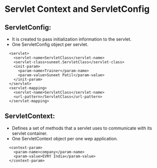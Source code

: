 
# Servlet Context and ServletConfig


## ServletConfig: 
* It is created to pass initialization information to the servlet.   
* One ServletConfig object per servlet.

```
  <servlet>
    <servlet-name>ServletClass</servlet-name>
    <servlet-class>suneet.ServletClass</servlet-class>
    <init-param>
      <param-name>Trainer</param-name>
      <param-value>Suneet Patil</param-value>
    </init-param>
  </servlet>
  <servlet-mapping>
    <servlet-name>ServletClass</servlet-name>
    <url-pattern>/ServletClass</url-pattern>
  </servlet-mapping>
  ```
  
## ServletContext:
* Defines a set of methods that a servlet uses to communicate with its servlet   container. 
* One ServletContext object per one wep application.

```
  <context-param>
    <param-name>company</param-name>
    <param-value>EVRY India</param-value>
  </context-param>
```

